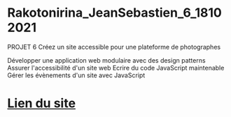 # Rakotonirina_JeanSebastien_6_18102021

PROJET 6 Créez un site accessible pour une plateforme de photographes

Développer une application web modulaire avec des design patterns
Assurer l'accessibilité d'un site web
Ecrire du code JavaScript maintenable
Gérer les évènements d'un site avec JavaScript

# [Lien du site](https://jsr029.github.io/Rakotonirina_JeanSebastien_6_18102021/)
